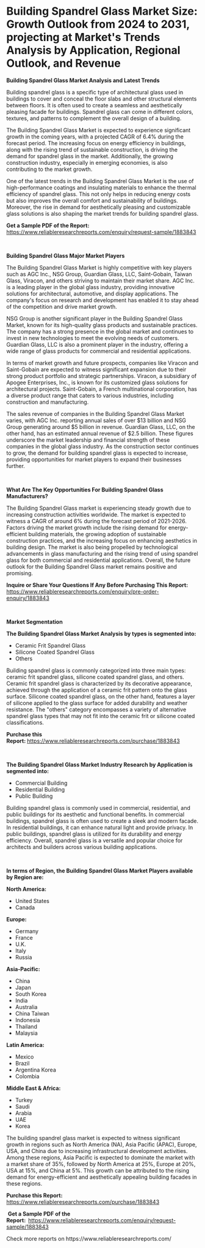 <p><h1>Building Spandrel Glass Market Size: Growth Outlook from 2024 to 2031, projecting at Market's Trends Analysis by Application, Regional Outlook, and Revenue</h1></p><p><strong>Building Spandrel Glass Market Analysis and Latest Trends</strong></p>
<p><p>Building spandrel glass is a specific type of architectural glass used in buildings to cover and conceal the floor slabs and other structural elements between floors. It is often used to create a seamless and aesthetically pleasing facade for buildings. Spandrel glass can come in different colors, textures, and patterns to complement the overall design of a building.</p><p>The Building Spandrel Glass Market is expected to experience significant growth in the coming years, with a projected CAGR of 6.4% during the forecast period. The increasing focus on energy efficiency in buildings, along with the rising trend of sustainable construction, is driving the demand for spandrel glass in the market. Additionally, the growing construction industry, especially in emerging economies, is also contributing to the market growth.</p><p>One of the latest trends in the Building Spandrel Glass Market is the use of high-performance coatings and insulating materials to enhance the thermal efficiency of spandrel glass. This not only helps in reducing energy costs but also improves the overall comfort and sustainability of buildings. Moreover, the rise in demand for aesthetically pleasing and customizable glass solutions is also shaping the market trends for building spandrel glass.</p></p>
<p><strong>Get a Sample PDF of the Report:&nbsp;</strong> <a href="https://www.reliableresearchreports.com/enquiry/request-sample/1883843">https://www.reliableresearchreports.com/enquiry/request-sample/1883843</a></p>
<p>&nbsp;</p>
<p><strong>Building Spandrel Glass Major Market Players</strong></p>
<p><p>The Building Spandrel Glass Market is highly competitive with key players such as AGC Inc., NSG Group, Guardian Glass, LLC, Saint-Gobain, Taiwan Glass, Viracon, and others striving to maintain their market share. AGC Inc. is a leading player in the global glass industry, providing innovative solutions for architectural, automotive, and display applications. The company's focus on research and development has enabled it to stay ahead of the competition and drive market growth.</p><p>NSG Group is another significant player in the Building Spandrel Glass Market, known for its high-quality glass products and sustainable practices. The company has a strong presence in the global market and continues to invest in new technologies to meet the evolving needs of customers. Guardian Glass, LLC is also a prominent player in the industry, offering a wide range of glass products for commercial and residential applications.</p><p>In terms of market growth and future prospects, companies like Viracon and Saint-Gobain are expected to witness significant expansion due to their strong product portfolio and strategic partnerships. Viracon, a subsidiary of Apogee Enterprises, Inc., is known for its customized glass solutions for architectural projects. Saint-Gobain, a French multinational corporation, has a diverse product range that caters to various industries, including construction and manufacturing.</p><p>The sales revenue of companies in the Building Spandrel Glass Market varies, with AGC Inc. reporting annual sales of over $13 billion and NSG Group generating around $5 billion in revenue. Guardian Glass, LLC, on the other hand, has an estimated annual revenue of $2.5 billion. These figures underscore the market leadership and financial strength of these companies in the global glass industry. As the construction sector continues to grow, the demand for building spandrel glass is expected to increase, providing opportunities for market players to expand their businesses further.</p></p>
<p>&nbsp;</p>
<p><strong>What Are The Key Opportunities For Building Spandrel Glass Manufacturers?</strong></p>
<p><p>The Building Spandrel Glass market is experiencing steady growth due to increasing construction activities worldwide. The market is expected to witness a CAGR of around 6% during the forecast period of 2021-2026. Factors driving the market growth include the rising demand for energy-efficient building materials, the growing adoption of sustainable construction practices, and the increasing focus on enhancing aesthetics in building design. The market is also being propelled by technological advancements in glass manufacturing and the rising trend of using spandrel glass for both commercial and residential applications. Overall, the future outlook for the Building Spandrel Glass market remains positive and promising.</p></p>
<p><strong>Inquire or Share Your Questions If Any Before Purchasing This Report:</strong> <a href="https://www.reliableresearchreports.com/enquiry/pre-order-enquiry/1883843">https://www.reliableresearchreports.com/enquiry/pre-order-enquiry/1883843</a></p>
<p>&nbsp;</p>
<p><strong>Market Segmentation</strong></p>
<p><strong>The Building Spandrel Glass Market Analysis by types is segmented into:</strong></p>
<p><ul><li>Ceramic Frit Spandrel Glass</li><li>Silicone Coated Spandrel Glass</li><li>Others</li></ul></p>
<p><p>Building spandrel glass is commonly categorized into three main types: ceramic frit spandrel glass, silicone coated spandrel glass, and others. Ceramic frit spandrel glass is characterized by its decorative appearance, achieved through the application of a ceramic frit pattern onto the glass surface. Silicone coated spandrel glass, on the other hand, features a layer of silicone applied to the glass surface for added durability and weather resistance. The "others" category encompasses a variety of alternative spandrel glass types that may not fit into the ceramic frit or silicone coated classifications.</p></p>
<p><strong>Purchase this Report:&nbsp;</strong><a href="https://www.reliableresearchreports.com/purchase/1883843">https://www.reliableresearchreports.com/purchase/1883843</a></p>
<p>&nbsp;</p>
<p><strong>The Building Spandrel Glass Market Industry Research by Application is segmented into:</strong></p>
<p><ul><li>Commercial Building</li><li>Residential Building</li><li>Public Building</li></ul></p>
<p><p>Building spandrel glass is commonly used in commercial, residential, and public buildings for its aesthetic and functional benefits. In commercial buildings, spandrel glass is often used to create a sleek and modern facade. In residential buildings, it can enhance natural light and provide privacy. In public buildings, spandrel glass is utilized for its durability and energy efficiency. Overall, spandrel glass is a versatile and popular choice for architects and builders across various building applications.</p></p>
<p>&nbsp;</p>
<p><strong>In terms of Region, the Building Spandrel Glass Market Players available by Region are:</strong></p>
<p>
    <p> <strong> North America: </strong>
        <ul>
            <li>United States</li>
            <li>Canada</li>
        </ul>
        </p> 
    <p> <strong> Europe: </strong>
        <ul>
            <li>Germany</li>
            <li>France</li>
            <li>U.K.</li>
            <li>Italy</li>
            <li>Russia</li>
        </ul>
        </p> 
    <p> <strong> Asia-Pacific: </strong>
        <ul>
            <li>China</li>
            <li>Japan</li>
            <li>South Korea</li>
            <li>India</li>
            <li>Australia</li>
            <li>China Taiwan</li>
            <li>Indonesia</li>
            <li>Thailand</li>
            <li>Malaysia</li>
        </ul>
        </p> 
    <p> <strong> Latin America: </strong>
        <ul>
            <li>Mexico</li>
            <li>Brazil</li>
            <li>Argentina Korea</li>
            <li>Colombia</li>
        </ul>
        </p> 
    <p> <strong> Middle East & Africa: </strong>
        <ul>
            <li>Turkey</li>
            <li>Saudi</li>
            <li>Arabia</li>
            <li>UAE</li>
            <li>Korea</li>
        </ul>
    </p>
    </p>
<p><p>The building spandrel glass market is expected to witness significant growth in regions such as North America (NA), Asia Pacific (APAC), Europe, USA, and China due to increasing infrastructural development activities. Among these regions, Asia Pacific is expected to dominate the market with a market share of 35%, followed by North America at 25%, Europe at 20%, USA at 15%, and China at 5%. This growth can be attributed to the rising demand for energy-efficient and aesthetically appealing building facades in these regions.</p></p>
<p><strong>Purchase this Report: </strong><a href="https://www.reliableresearchreports.com/purchase/1883843">https://www.reliableresearchreports.com/purchase/1883843</a></p>
<p>&nbsp;<strong>Get a Sample PDF of the Report:&nbsp;&nbsp;</strong><a href="https://www.reliableresearchreports.com/enquiry/request-sample/1883843">https://www.reliableresearchreports.com/enquiry/request-sample/1883843</a></p>
<p><strong></strong></p>
<p>Check more reports on https://www.reliableresearchreports.com/</p>